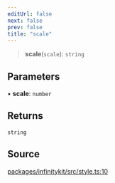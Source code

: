 ```yaml
---
editUrl: false
next: false
prev: false
title: "scale"
---
```


> **scale**(`scale`): `string`

## Parameters

• **scale**: `number`

## Returns

`string`

## Source

[packages/infinitykit/src/style.ts:10](https://github.com/nodenogg-in/alpha-p2p/blob/265a0e2/packages/infinitykit/src/style.ts#L10)
